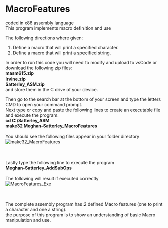# MacroFeatures
coded in x86 assembly language <br>
This program implements macro definition and use <br>

The following directions where given: <br>
1) Define a  macro that will print a specified character.
2) Define a macro that will print a specified string. <br>

In order to run this code you will need to modify and upload to vsCode or download the following zip files: <br>
<b> masm615.zip</b> <br>
<b> Irvine.zip</b> <br>
<b> Satterley_ASM.zip</b> <br>
and store them in the C drive of your device. <br> 

Then go to the search bar at the bottom of your screen and type the letters CMD to open your command prompt. <br>
Next type or copy and paste the following lines to create an executable file and execute the program. <br> 
<b> cd C:\Satterley_ASM </b> <br>
<b> make32 Meghan-Satterley_MacroFeatures </b> <br> <br>
You should see the following files appear in your folder directory <br> 
![make32_MacroFeatures](https://user-images.githubusercontent.com/114275745/233793896-4e06be50-41d0-4bb3-b79c-f7d0e5320b55.png)

<br> <br> Lastly type the following line to execute the program <br>
<b> Meghan-Satterley_AddSubOps </b> <br> <br>
The following will result if executed correctly <br>
![MacroFeatures_Exe](https://user-images.githubusercontent.com/114275745/233793901-e684b80e-6688-4b31-9f93-32184b6f91c6.png)

<br> <br> The complete assembly program has 2 defined Macro features (one to print a character and one a string).
<br> the purpose of this program is to show an understanding of basic Macro manipulation and use.

